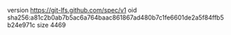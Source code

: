 version https://git-lfs.github.com/spec/v1
oid sha256:a81c2b0ab7b5ac6a764baac861867ad480b7c1fe6601de2a5f84ffb5b24e971c
size 4469
